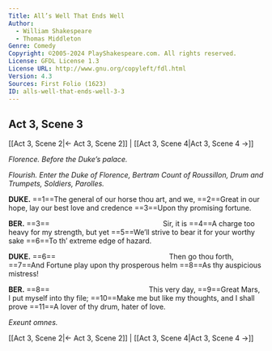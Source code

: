 ```yaml
---
Title: All’s Well That Ends Well
Author: 
  - William Shakespeare
  - Thomas Middleton
Genre: Comedy
Copyright: ©2005-2024 PlayShakespeare.com. All rights reserved.
License: GFDL License 1.3
License URL: http://www.gnu.org/copyleft/fdl.html
Version: 4.3
Sources: First Folio (1623)
ID: alls-well-that-ends-well-3-3
---
```


## Act 3, Scene 3
[[Act 3, Scene 2|← Act 3, Scene 2]] | [[Act 3, Scene 4|Act 3, Scene 4 →]]

*Florence. Before the Duke’s palace.*

*Flourish. Enter the Duke of Florence, Bertram Count of Roussillon, Drum and Trumpets, Soldiers, Parolles.*

**DUKE.**
==1==The general of our horse thou art, and we,
==2==Great in our hope, lay our best love and credence
==3==Upon thy promising fortune.

**BER.**
==3==                Sir, it is
==4==A charge too heavy for my strength, but yet
==5==We’ll strive to bear it for your worthy sake
==6==To th’ extreme edge of hazard.

**DUKE.**
==6==                Then go thou forth,
==7==And Fortune play upon thy prosperous helm
==8==As thy auspicious mistress!

**BER.**
==8==              This very day,
==9==Great Mars, I put myself into thy file;
==10==Make me but like my thoughts, and I shall prove
==11==A lover of thy drum, hater of love.

*Exeunt omnes.*

[[Act 3, Scene 2|← Act 3, Scene 2]] | [[Act 3, Scene 4|Act 3, Scene 4 →]]